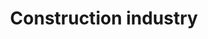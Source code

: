 ---
title: Construction industry
longTitle: 'Construction industry'
tags:
- gccommon
french:
- "[[Industrie de la construction]]"
scopeNote:
- "An economic activity dedicated to the production m"
usedFor:
- "[[Building code]]"
- "[[Building industry]]"
- "[[Building permits]]"
- "[[Construction code]]"
- "[[Construction permits]]"
- "[[Construction standards]]"
---